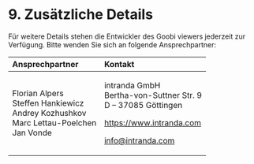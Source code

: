 # 9. Zusätzliche Details

Für weitere Details stehen die Entwickler des Goobi viewers jederzeit zur Verfügung. Bitte wenden Sie sich an folgende Ansprechpartner:  


<table>
  <thead>
    <tr>
      <th style="text-align:left"><b>Ansprechpartner</b>
      </th>
      <th style="text-align:left"><b>Kontakt</b>
      </th>
    </tr>
  </thead>
  <tbody>
    <tr>
      <td style="text-align:left">Florian Alpers
        <br />Steffen Hankiewicz
        <br />Andrey Kozhushkov
        <br />Marc Lettau-Poelchen
        <br />Jan Vonde</td>
      <td style="text-align:left">
        <p>intranda GmbH
          <br />Bertha-von-Suttner Str. 9
          <br />D &#x2013; 37085 G&#xF6;ttingen</p>
        <p></p>
        <p><a href="https://www.intranda.com">https://www.intranda.com</a>
        </p>
        <p><a href="mailto:info@intranda.com">info@intranda.com</a>
        </p>
      </td>
    </tr>
  </tbody>
</table>

